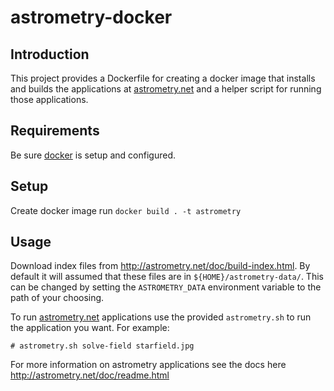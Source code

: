 # astrometry-docker
## Introduction
This project provides a Dockerfile for creating a docker image that installs and builds the applications at [astrometry.net](http://astrometry.net) and a helper script for running those applications.
## Requirements
Be sure [docker](http://docker.com) is setup and configured.
## Setup
Create docker image run `docker build . -t astrometry`
## Usage
Download index files from http://astrometry.net/doc/build-index.html.  By default it will assumed that these files are in  `${HOME}/astrometry-data/`.  This can be changed by setting the `ASTROMETRY_DATA` environment variable to the path  of your choosing.

To run [astrometry.net](http://astrometry.net/) applications use the provided `astrometry.sh` to run the application you want.  For example:
```
# astrometry.sh solve-field starfield.jpg
```
For more information on astrometry applications see the docs here http://astrometry.net/doc/readme.html  
